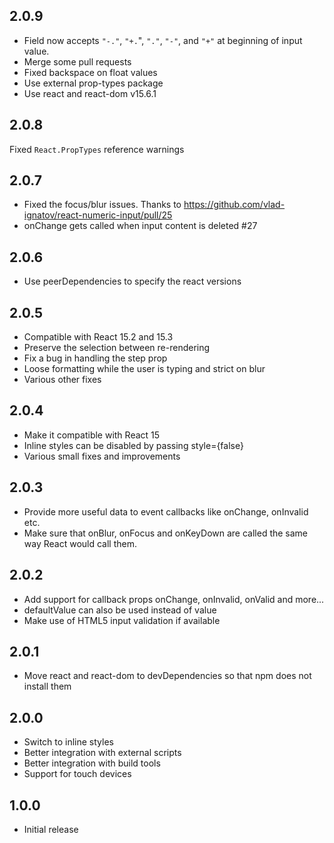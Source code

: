 2.0.9
--------------------------------------------------------------------------------
* Field now accepts `"-."`, `"+.`", `"."`, `"-"`, and `"+"` at beginning of input value.
* Merge some pull requests
* Fixed backspace on float values
* Use external prop-types package
* Use react and react-dom v15.6.1

2.0.8
--------------------------------------------------------------------------------
Fixed `React.PropTypes` reference warnings

2.0.7
--------------------------------------------------------------------------------
* Fixed the focus/blur issues. Thanks to https://github.com/vlad-ignatov/react-numeric-input/pull/25
* onChange gets called when input content is deleted #27

2.0.6
--------------------------------------------------------------------------------
* Use peerDependencies to specify the react versions


2.0.5
--------------------------------------------------------------------------------
* Compatible with React 15.2 and 15.3
* Preserve the selection between re-rendering
* Fix a bug in handling the step prop
* Loose formatting while the user is typing and strict on blur
* Various other fixes

2.0.4
--------------------------------------------------------------------------------
* Make it compatible with React 15
* Inline styles can be disabled by passing style={false}
* Various small fixes and improvements


2.0.3
--------------------------------------------------------------------------------
* Provide more useful data to event callbacks like onChange, onInvalid etc.
* Make sure that onBlur, onFocus and onKeyDown are called the same way React would
call them.


2.0.2
--------------------------------------------------------------------------------
* Add support for callback props onChange, onInvalid, onValid and more...
* defaultValue can also be used instead of value
* Make use of HTML5 input validation if available


2.0.1
--------------------------------------------------------------------------------
* Move react and react-dom to devDependencies so that npm does not install them


2.0.0
--------------------------------------------------------------------------------
* Switch to inline styles
* Better integration with external scripts
* Better integration with build tools
* Support for touch devices


1.0.0
--------------------------------------------------------------------------------
* Initial release
